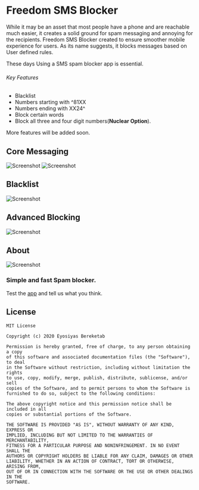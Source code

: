 # Freedom SMS Blocker
While it may be an asset that most people have a phone and are reachable much easier, it creates a solid ground for spam messaging and annoying for the recipients.
Freedom SMS Blocker created to ensure smoother mobile experience for users. 
As its name suggests, it blocks messages based on User defined rules.


These days Using a SMS spam blocker app is essential.

###### Key Features
* Blacklist
* Numbers starting with ^81XX
* Numbers ending with XX24^
* Block certain words
* Block all three and four digit numbers(**Nuclear Option**).

More features will be added soon.

## Core Messaging
![Screenshot](https://github.com/devEyosiyas/FreedomSMSBlocker/blob/master/1.png?raw=true)
![Screenshot](https://github.com/devEyosiyas/FreedomSMSBlocker/blob/master/2.png?raw=true)
## Blacklist
![Screenshot](https://github.com/devEyosiyas/FreedomSMSBlocker/blob/master/3.png?raw=true)
## Advanced Blocking
![Screenshot](https://github.com/devEyosiyas/FreedomSMSBlocker/blob/master/4.png?raw=true)
## About
![Screenshot](https://github.com/devEyosiyas/FreedomSMSBlocker/blob/master/5.png?raw=true)

### Simple and fast Spam blocker.
Test the [app](https://raw.githubusercontent.com/devEyosiyas/FreedomSMSBlocker/master/Freedom%20SMS%20Blocker.apk) and tell us what you think.

## License
```
MIT License

Copyright (c) 2020 Eyosiyas Bereketab

Permission is hereby granted, free of charge, to any person obtaining a copy
of this software and associated documentation files (the "Software"), to deal
in the Software without restriction, including without limitation the rights
to use, copy, modify, merge, publish, distribute, sublicense, and/or sell
copies of the Software, and to permit persons to whom the Software is
furnished to do so, subject to the following conditions:

The above copyright notice and this permission notice shall be included in all
copies or substantial portions of the Software.

THE SOFTWARE IS PROVIDED "AS IS", WITHOUT WARRANTY OF ANY KIND, EXPRESS OR
IMPLIED, INCLUDING BUT NOT LIMITED TO THE WARRANTIES OF MERCHANTABILITY,
FITNESS FOR A PARTICULAR PURPOSE AND NONINFRINGEMENT. IN NO EVENT SHALL THE
AUTHORS OR COPYRIGHT HOLDERS BE LIABLE FOR ANY CLAIM, DAMAGES OR OTHER
LIABILITY, WHETHER IN AN ACTION OF CONTRACT, TORT OR OTHERWISE, ARISING FROM,
OUT OF OR IN CONNECTION WITH THE SOFTWARE OR THE USE OR OTHER DEALINGS IN THE
SOFTWARE.
```
